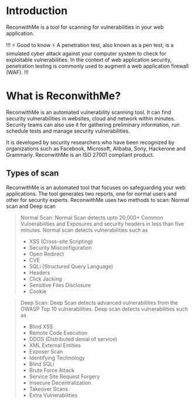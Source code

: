 # Introduction

ReconwithMe is a tool for scanning for vulnerabilities in your web application.

!!! :zap: Good to know :zap:
A penetration test, also known as a pen test, is a simulated cyber attack against your computer system to check for exploitable vulnerabilities. In the context of web application security, penetration testing is commonly used to augment a web application firewall (WAF).
!!!


# What is  ReconwithMe?
ReconwithMe is an automated vulnerability scanning tool. It can find security vulnerabilities in websites, cloud and network within minutes. Security teams can also use it for gathering preliminary information, run schedule tests and manage security vulnerabilities. 

It is developed by security researchers who have been recognized by organizations such as Facebook, Microsoft, Alibaba, Sony, Hackerone and Grammarly. ReconwithMe is an ISO 27001 compliant product.


## Types of scan 
ReconwithMe is an automated tool that focuses on safeguarding your web applications. The tool generates two reports, one for normal users and other for security experts. ReconwithMe uses two methods to scan: Normal scan and Deep scan

> Normal Scan:
Normal Scan detects upto 20,000+ Common Vulnerabilities and Exposures and security headers in less than five minutes. Normal scan detects vulnerabilities such as
> - XSS (Cross-site Scripting)
> - Security Misconfiguration
> - Open Redirect
> - CVE
> - SQLi (Structured Query Language)
> - Headers
> - Click Jacking
> - Sensitive Files Disclosure
> - Cookie 

> Deep Scan:
Deep Scan detects advanced vulnerabilities from the OWASP Top 10 vulnerabilities. Deep scan detects vulnerabilities such as 
> - Blind XSS
> - Remote Code Execution
> - DDOS (Distributed denial of service)
> - XML External Entities
> - Exposer Scan
> - Identifying Technology
> - Blind SQLi
> - Brute Force Attack
> - Service Site Request Forgery
> - Insecure Decentralization
> - Takeover Scans
> - Extra Vulnerabilities 

